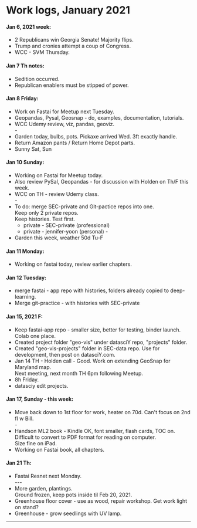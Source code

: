 # Work logs, January 2021  

#### Jan 6, 2021 week:  
  * 2 Republicans win Georgia Senate! Majority flips.  
  * Trump and cronies attempt a coup of Congress.  
  * WCC - SVM Thursday.  
  
#### Jan 7 Th notes:  
  * Sedition occurred.  
  * Republican enablers must be stipped of power.  
  
#### Jan 8 Friday:  
  * Work on Fastai for Meetup next Tuesday.  
  * Geopandas, Pysal, Geosnap - do, examples, documentation, tutorials.  
  * WCC Udemy review, viz, pandas, geoviz.  
  \-  
  * Garden today, bulbs, pots.  Pickaxe arrived Wed. 3ft exactly handle.  
  * Return Amazon pants / Return Home Depot parts.  
  * Sunny Sat, Sun 
  
#### Jan 10 Sunday:  
  * Working on Fastai for Meetup today.  
  * Also review PySal, Geopandas - for discussion with Holden on Th/F this week.  
  * WCC on TH - review Udemy class.  
  \-
  * To do: merge SEC-private and Git-pactice repos into one.  
    Keep only 2 private repos.  
    Keep histories.  Test first.  
    - private - SEC-private (professional)  
    - private - jennifer-yoon (personal) 
  \-  
  * Garden this week, weather 50d Tu-F  
  
#### Jan 11 Monday:  
  * Working on fastai today, review earlier chapters.  
  
#### Jan 12 Tuesday: 
  * merge fastai - app repo with histories, folders already copied to deep-learning.  
  * Merge git-practice - with histories with SEC-private 
  
#### Jan 15, 2021 F:  
  * Keep fastai-app repo - smaller size, better for testing, binder launch.  Colab one place.  
  * Created project folder "geo-vis" under datasciY repo, "projects" folder.  
  * Created "geo-vis-projects" folder in SEC-data repo.  Use for development, then post on datasciY.com.  
  * Jan 14 TH - Holden call - Good.  Work on extending GeoSnap for Maryland map.  
    Next meeting, next month TH 6pm following Meetup.  
  * 8h Friday. 
  * datasciy edit projects.  

#### Jan 17, Sunday - this week:  
  * Move back down to 1st floor for work, heater on 70d. Can't focus on 2nd fl w Bill.  
  \-  
  * Handson ML2 book - Kindle OK, font smaller, flash cards, TOC on.  
    Difficult to convert to PDF format for reading on computer.  
    Size fine on iPad.  
  * Working on Fastai book, all chapters.  
 
#### Jan 21 Th:  
  * Fastai Resnet next Monday.  
    \-\-\-
  * More garden, plantings.  
    Ground frozen, keep pots inside til Feb 20, 2021.  
  * Greenhouse floor cover - use as wood, repair workshop.  Get work light on stand?  
  * Greenhouse - grow seedlings with UV lamp.  
    
---  

